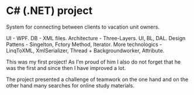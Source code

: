 # C# (.NET) project

System for connecting between clients to vacation unit owners.

UI - WPF.
DB - XML files.
Architecture - Three-Layers. UI, BL, DAL.
Design Pattens - Singelton, Fctory Method, Iterator.
More technologics - LinqToXML, XmlSerializer, Thread + Backgroundworker, Attribute.

This was my first project!
As I'm proud of him I also do not forget that he was the first and since then I have improved a lot.


The project presented a challenge of teamwork on the one hand and on the other hand many searches for online study materials.

